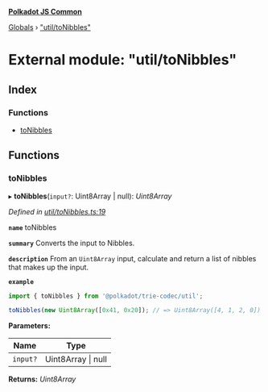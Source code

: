 **[Polkadot JS Common](../README.md)**

[Globals](../globals.md) › ["util/toNibbles"](_util_tonibbles_.md)

# External module: "util/toNibbles"

## Index

### Functions

* [toNibbles](_util_tonibbles_.md#tonibbles)

## Functions

###  toNibbles

▸ **toNibbles**(`input?`: Uint8Array | null): *Uint8Array*

*Defined in [util/toNibbles.ts:19](https://github.com/polkadot-js/common/blob/e2ec7d0/packages/trie-codec/src/util/toNibbles.ts#L19)*

**`name`** toNibbles

**`summary`** Converts the input to Nibbles.

**`description`** 
From an `Uint8Array` input, calculate and return a list of nibbles that makes up the input.

**`example`** 
<BR>

```javascript
import { toNibbles } from '@polkadot/trie-codec/util';

toNibbles(new Uint8Array([0x41, 0x20]); // => Uint8Array([4, 1, 2, 0])
```

**Parameters:**

Name | Type |
------ | ------ |
`input?` | Uint8Array \| null |

**Returns:** *Uint8Array*